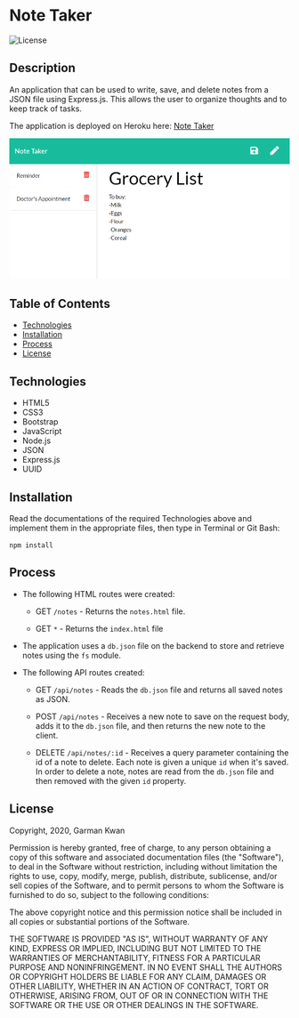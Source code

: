 # Note Taker
![License](https://img.shields.io/badge/license-MIT-blue.svg "License Badge")

## Description

An application that can be used to write, save, and delete notes from a JSON file using Express.js. This allows the user to organize thoughts and to keep track of tasks. 

The application is deployed on Heroku here: [Note Taker](https://salty-woodland-61328.herokuapp.com/)

![screenshot](https://github.com/zeroshii/Note-Taker/blob/main/public/assets/screenshot.png)

## Table of Contents
- [Technologies](#technologies)
- [Installation](#installation)
- [Process](#process)
- [License](#license)

## Technologies
- HTML5
- CSS3
- Bootstrap
- JavaScript
- Node.js
- JSON
- Express.js
- UUID

 ## Installation
Read the documentations of the required Technologies above and implement them in the appropriate files, then type in Terminal or Git Bash:
```
npm install
```

## Process

* The following HTML routes were created:

  * GET `/notes` - Returns the `notes.html` file.

  * GET `*` - Returns the `index.html` file

* The application uses a `db.json` file on the backend to store and retrieve notes using the `fs` module.

* The following API routes created:

  * GET `/api/notes` - Reads the `db.json` file and returns all saved notes as JSON.

  * POST `/api/notes` - Receives a new note to save on the request body, adds it to the `db.json` file, and then returns the new note to the client.

  * DELETE `/api/notes/:id` - Receives a query parameter containing the id of a note to delete. Each note is given a unique `id` when it's saved. In order to delete a note, notes are read from the `db.json` file and then removed with the given `id` property.

## License
Copyright, 2020, Garman Kwan

Permission is hereby granted, free of charge, to any person obtaining a copy of this software and associated documentation files (the "Software"), to deal in the Software without restriction, including without limitation the rights to use, copy, modify, merge, publish, distribute, sublicense, and/or sell copies of the Software, and to permit persons to whom the Software is furnished to do so, subject to the following conditions:

The above copyright notice and this permission notice shall be included in all copies or substantial portions of the Software.

THE SOFTWARE IS PROVIDED "AS IS", WITHOUT WARRANTY OF ANY KIND, EXPRESS OR IMPLIED, INCLUDING BUT NOT LIMITED TO THE WARRANTIES OF MERCHANTABILITY, FITNESS FOR A PARTICULAR PURPOSE AND NONINFRINGEMENT. IN NO EVENT SHALL THE AUTHORS OR COPYRIGHT HOLDERS BE LIABLE FOR ANY CLAIM, DAMAGES OR OTHER LIABILITY, WHETHER IN AN ACTION OF CONTRACT, TORT OR OTHERWISE, ARISING FROM, OUT OF OR IN CONNECTION WITH THE SOFTWARE OR THE USE OR OTHER DEALINGS IN THE SOFTWARE.



